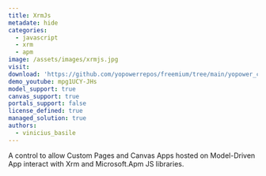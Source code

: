 ```yaml
---
title: XrmJs
metadate: hide
categories:
  - javascript
  - xrm
  - apm
image: /assets/images/xrmjs.jpg
visit: 
download: 'https://github.com/yopowerrepos/freemium/tree/main/yopower_components/yopower_xrmjs'
demo_youtube: mpg1UCY-JHs
model_support: true
canvas_support: true
portals_support: false
license_defined: true
managed_solution: true
authors:
  - vinicius_basile
---
```

A control to allow Custom Pages and Canvas Apps hosted on Model-Driven App interact with Xrm and Microsoft.Apm JS libraries.

